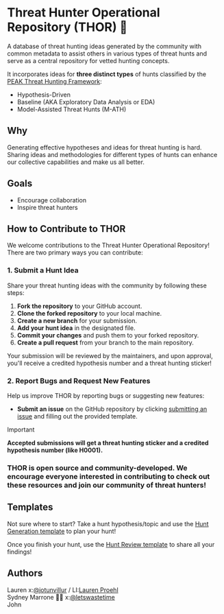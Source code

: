 # Threat Hunter Operational Repository (THOR) 🏹

A database of threat hunting ideas generated by the community with common metadata to assist others in various types of threat hunts and serve as a central repository for vetted hunting concepts.

It incorporates ideas for **three distinct types** of hunts classified by the [PEAK Threat Hunting Framework](https://www.splunk.com/en_us/blog/security/peak-threat-hunting-framework.html]):
- Hypothesis-Driven
- Baseline (AKA Exploratory Data Analysis or EDA)
- Model-Assisted Threat Hunts (M-ATH)

## Why
Generating effective hypotheses and ideas for threat hunting is hard. Sharing ideas and methodologies for different types of hunts can enhance our collective capabilities and make us all better.

## Goals
- Encourage collaboration
- Inspire threat hunters

## How to Contribute to THOR

We welcome contributions to the Threat Hunter Operational Repository! There are two primary ways you can contribute:

### 1. Submit a Hunt Idea
Share your threat hunting ideas with the community by following these steps:

1. **Fork the repository** to your GitHub account.
2. **Clone the forked repository** to your local machine.
3. **Create a new branch** for your submission.
4. **Add your hunt idea** in the designated file.
5. **Commit your changes** and push them to your forked repository.
6. **Create a pull request** from your branch to the main repository.

Your submission will be reviewed by the maintainers, and upon approval, you'll receive a credited hypothesis number and a threat hunting sticker!

### 2. Report Bugs and Request New Features
Help us improve THOR by reporting bugs or suggesting new features:

- **Submit an issue** on the GitHub repository by clicking [submitting an issue](https://github.com/triw0lf/THOR/issues/new/choose) and filling out the provided template.

> [!IMPORTANT]
>**Accepted submissions will get a threat hunting sticker and a credited hypothesis number (like H0001).**

### **THOR is open source and community-developed. We encourage everyone interested in contributing to check out these resources and join our community of threat hunters!**

<!-- need to clarify the Submission Process

- **Format Requirements:** Outline what information should be included in each submission (e.g., hypothesis, methodology, expected outcomes, etc.).
- **Review Process:** Briefly describe the process for how submissions will be reviewed and vetted.

add some sort of Community section

Encourage engagement by creating a section that highlights how to get involved:

- Join the Discussion: Link to a forum, Slack, or Discord channel where threat hunters can discuss ideas.
- Contribute: Outline other ways to contribute beyond submitting ideas, such as reviewing others' submissions or sharing resources.

Social Media and Outreach

- Encourage sharing on social media using a specific hashtag? or just sharing in general
- How do people provide feedback?

-->

## Templates

Not sure where to start?
Take a hunt hypothesis/topic and use the [Hunt Generation template]([/Templates/Hunt-Generation.md) to plan your hunt!

Once you finish your hunt, use the [Hunt Review template](/Templates/Hunt-Review.md) to share all your findings!

## Authors
Lauren  x:[@jotunvillur](https://x.com/jotunvillur) / LI:[Lauren Proehl](https://www.linkedin.com/in/laurenproehl/)   
Sydney Marrone 🏋️‍♀️ x:[@letswastetime](https://x.com/letswastetime)  
John

<!--
THOR Hypothesis Review Board Prospectus

The review board will be comprised of 5-7 individuals who will review all hypothesis submissions and vote on acceptance into the THL. 

All submissions will be piped in to a communication channel (Slack? Ugh I don’t want another one but maybe) or email to make review easy and acceptance or denial seamless. 

New versions of the THOR will be published on a monthly (quarterly?) basis and all reviews must be completed 72 hours prior to release date. Any rejection should have comments on why it is being rejected and if potential improvements can be made for acceptance. 

Unanimous acceptance of the hypothesis must be achieved by the review board for publication. 

Review board members are expected to spread the word about THOR on socials or other channels.
-->

